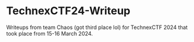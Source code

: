 # TechnexCTF24-Writeup
Writeups from team Chaos (got third place lol) for TechnexCTF 2024 that took place from 15-16 March 2024.
